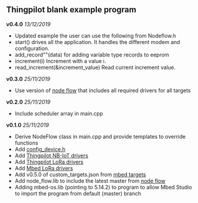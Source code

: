 
## Thingpilot blank example program
**v0.4.0** *13/12/2019*
- Updated example the user can use the following from Nodeflow.h
- start() drives all the application. It handles the different modem and configuration.
- add_record"<DataType>"(data) for adding variable type records to eeprom
- increment(i) Increment with a value i.
- read_increment(&increment_value) Read current increment value.

**v0.3.0** *25/11/2019*

 - Use version of [node flow](https://github.com/thingpilot/node_flow) that includes all required drivers for all targets

**v0.2.0** *25/11/2019*

 - Include scheduler array in main.cpp 

**v0.1.0** *25/11/2019*

 - Derive NodeFlow class in main.cpp and provide templates to override functions 
 - Add [config_device.h](https://github.com/thingpilot/deviceconfig)
 - Add [Thingpilot NB-IoT drivers](https://github.com/thingpilot/thingpilot_nbiot)
 - Add [Thingpilot LoRa drivers](https://github.com/thingpilot/thingpilot_semtech_lora)
 - Add [Mbed LoRa drivers](https://github.com/ARMmbed/mbed-semtech-lora-rf-drivers)
 - Add v0.5.0 of custom_targets.json from [mbed targets](https://github.com/thingpilot/mbed_targets)
 - Add node_flow.lib to include the latest master from [node flow](https://github.com/thingpilot/node_flow)
 - Adding mbed-os.lib (pointing to 5.14.2) to program to allow Mbed Studio to import the program from default (master) branch

